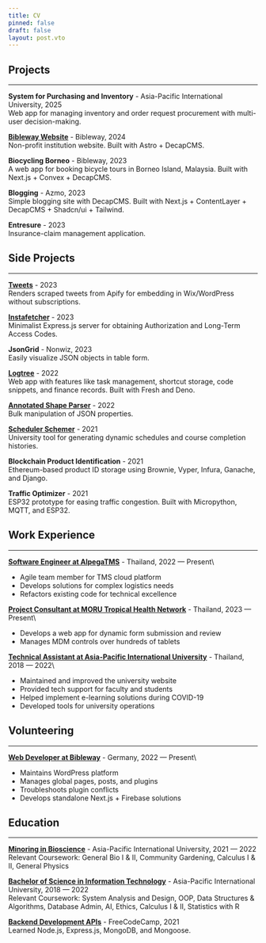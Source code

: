 ```yaml
---
title: CV
pinned: false
draft: false
layout: post.vto
---
```

## Projects
---

**System for Purchasing and Inventory** - Asia-Pacific International University, 2025\
Web app for managing inventory and order request procurement with multi-user decision-making.

**[Bibleway Website](https://www.bibleway.de/en)** - Bibleway, 2024\
Non-profit institution website. Built with Astro + DecapCMS.

**Biocycling Borneo** - Bibleway, 2023\
A web app for booking bicycle tours in Borneo Island, Malaysia. Built with Next.js + Convex + DecapCMS.

**Blogging** - Azmo, 2023\
Simple blogging site with DecapCMS. Built with Next.js + ContentLayer + DecapCMS + Shadcn/ui + Tailwind.

**Entresure** - 2023\
Insurance-claim management application.

## Side Projects
---

**[Tweets](http://tweets.nonwiz.dev/)** - 2023\
Renders scraped tweets from Apify for embedding in Wix/WordPress without subscriptions.

**[Instafetcher](https://github.com/nonwiz/instafetcher)** - 2023\
Minimalist Express.js server for obtaining Authorization and Long-Term Access Codes.

**JsonGrid** - Nonwiz, 2023\
Easily visualize JSON objects in table form.

**[Logtree](https://github.com/nonwiz/logtree)** - 2022\
Web app with features like task management, shortcut storage, code snippets, and finance records. Built with Fresh and Deno.

**[Annotated Shape Parser](https://alp.nonwiz.dev/)** - 2022\
Bulk manipulation of JSON properties.

**[Scheduler Schemer](https://github.com/nonwiz/scheduleschemer)** - 2021\
University tool for generating dynamic schedules and course completion histories.

**Blockchain Product Identification** - 2021\
Ethereum-based product ID storage using Brownie, Vyper, Infura, Ganache, and Django.

**Traffic Optimizer** - 2021\
ESP32 prototype for easing traffic congestion. Built with Micropython, MQTT, and ESP32.

## Work Experience
---

**[Software Engineer at AlpegaTMS](https://www.alpegagroup.com/en/)** - Thailand, 2022 — Present\

- Agile team member for TMS cloud platform
- Develops solutions for complex logistics needs
- Refactors existing code for technical excellence

**[Project Consultant at MORU Tropical Health Network](https://www.tropmedres.ac)** - Thailand, 2023 — Present\

- Develops a web app for dynamic form submission and review
- Manages MDM controls over hundreds of tablets

**[Technical Assistant at Asia-Pacific International University](http://www.apiu.edu)** - Thailand, 2018 — 2022\

- Maintained and improved the university website
- Provided tech support for faculty and students
- Helped implement e-learning solutions during COVID-19
- Developed tools for university operations

## Volunteering
---

**[Web Developer at Bibleway](https://bibleway.de/)** - Germany, 2022 — Present\
- Maintains WordPress platform
- Manages global pages, posts, and plugins
- Troubleshoots plugin conflicts
- Develops standalone Next.js + Firebase solutions

## Education
---

**[Minoring in Bioscience](https://apiu.edu)** - Asia-Pacific International University, 2021 — 2022\
Relevant Coursework: General Bio I & II, Community Gardening, Calculus I & II, General Physics

**[Bachelor of Science in Information Technology](https://apiu.edu)** - Asia-Pacific International University, 2018 — 2022\
Relevant Coursework: System Analysis and Design, OOP, Data Structures & Algorithms, Database Admin, AI, Ethics, Calculus I & II, Statistics with R

**[Backend Development APIs](https://www.freecodecamp.org/certification/nonwiz/back-end-development-and-apis)** - FreeCodeCamp, 2021\
Learned Node.js, Express.js, MongoDB, and Mongoose.
